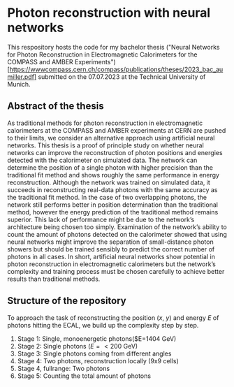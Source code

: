 # Photon reconstruction with neural networks

This respository hosts the code for my bachelor thesis ("Neural Networks for Photon Reconstruction in Electromagnetic Calorimeters for the COMPASS and AMBER Experiments")[https://wwwcompass.cern.ch/compass/publications/theses/2023_bac_aumiller.pdf] submitted on the 07.07.2023 at the Technical University of Munich.


## Abstract of the thesis

As traditional methods for photon reconstruction in electromagnetic calorimeters at the
COMPASS and AMBER experiments at CERN are pushed to their limits, we consider an
alternative approach using artificial neural networks. This thesis is a proof of principle study
on whether neural networks can improve the reconstruction of photon positions and energies
detected with the calorimeter on simulated data. The network can determine the position of a
single photon with higher precision than the traditional fit method and shows roughly the same
performance in energy reconstruction. Although the network was trained on simulated data,
it succeeds in reconstructing real-data photons with the same accuracy as the traditional fit
method. In the case of two overlapping photons, the network still performs better in position
determination than the traditional method, however the energy prediction of the traditional
method remains superior. This lack of performance might be due to the network’s architecture
being chosen too simply. Examination of the network’s ability to count the amount of photons
detected on the calorimeter showed that using neural networks might improve the separation of
small-distance photon showers but should be trained sensibly to predict the correct number of
photons in all cases. In short, artificial neural networks show potential in photon reconstruction
in electromagnetic calorimeters but the network’s complexity and training process must be
chosen carefully to achieve better results than traditional methods.


## Structure of the repository 

To approach the task of reconstructing the position ($x$, $y$) and energy $E$ of photons hitting the ECAL, we build up the complexity step by step. 

1. Stage 1: Single, monoenergetic photons($E=1404 GeV)
2. Stage 2: Single photons ($E=<200$ GeV)
3. Stage 3: Single photons coming from different angles
4. Stage 4: Two photons, reconstruction locally (9x9 cells)
5. Stage 4, fullrange: Two photons
6. Stage 5: Counting the total amount of photons